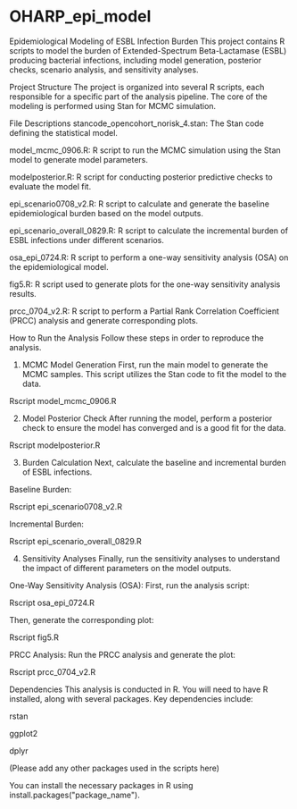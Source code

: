 # OHARP_epi_model
Epidemiological Modeling of ESBL Infection Burden
This project contains R scripts to model the burden of Extended-Spectrum Beta-Lactamase (ESBL) producing bacterial infections, including model generation, posterior checks, scenario analysis, and sensitivity analyses.

Project Structure
The project is organized into several R scripts, each responsible for a specific part of the analysis pipeline. The core of the modeling is performed using Stan for MCMC simulation.

File Descriptions
stancode_opencohort_norisk_4.stan: The Stan code defining the statistical model.

model_mcmc_0906.R: R script to run the MCMC simulation using the Stan model to generate model parameters.

modelposterior.R: R script for conducting posterior predictive checks to evaluate the model fit.

epi_scenario0708_v2.R: R script to calculate and generate the baseline epidemiological burden based on the model outputs.

epi_scenario_overall_0829.R: R script to calculate the incremental burden of ESBL infections under different scenarios.

osa_epi_0724.R: R script to perform a one-way sensitivity analysis (OSA) on the epidemiological model.

fig5.R: R script used to generate plots for the one-way sensitivity analysis results.

prcc_0704_v2.R: R script to perform a Partial Rank Correlation Coefficient (PRCC) analysis and generate corresponding plots.

How to Run the Analysis
Follow these steps in order to reproduce the analysis.

1. MCMC Model Generation
First, run the main model to generate the MCMC samples. This script utilizes the Stan code to fit the model to the data.

Rscript model_mcmc_0906.R

2. Model Posterior Check
After running the model, perform a posterior check to ensure the model has converged and is a good fit for the data.

Rscript modelposterior.R

3. Burden Calculation
Next, calculate the baseline and incremental burden of ESBL infections.

Baseline Burden:

Rscript epi_scenario0708_v2.R

Incremental Burden:

Rscript epi_scenario_overall_0829.R

4. Sensitivity Analyses
Finally, run the sensitivity analyses to understand the impact of different parameters on the model outputs.

One-Way Sensitivity Analysis (OSA):
First, run the analysis script:

Rscript osa_epi_0724.R

Then, generate the corresponding plot:

Rscript fig5.R

PRCC Analysis:
Run the PRCC analysis and generate the plot:

Rscript prcc_0704_v2.R

Dependencies
This analysis is conducted in R. You will need to have R installed, along with several packages. Key dependencies include:

rstan

ggplot2

dplyr

(Please add any other packages used in the scripts here)

You can install the necessary packages in R using install.packages("package_name").
